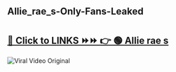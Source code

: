 
 ## Allie_rae_s-Only-Fans-Leaked

# <h2><a href="https://clipsfans.com/Allie_rae_s&ref=git">🔗 Click to LINKS ⏩⏩ 👉 🟢 Allie rae s </a></h2>

<a href="https://clipsfans.com/Allie_rae_s&ref=git" rel="nofollow" data-target="animated-image.originalLink"><img src="https://i.ibb.co.com/xMMVF88/686577567.gif" alt="Viral Video Original" style="max-width: 100%; display: inline-block;" data-target="animated-image.originalImage"></a>
